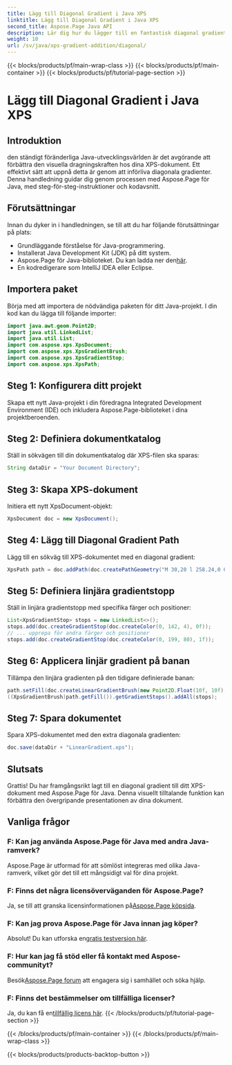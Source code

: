 ```yaml
---
title: Lägg till Diagonal Gradient i Java XPS
linktitle: Lägg till Diagonal Gradient i Java XPS
second_title: Aspose.Page Java API
description: Lär dig hur du lägger till en fantastisk diagonal gradient till dina XPS-dokument i Java med Aspose.Page. Lyft din visuella presentation utan ansträngning.
weight: 10
url: /sv/java/xps-gradient-addition/diagonal/
---
```


{{< blocks/products/pf/main-wrap-class >}}
{{< blocks/products/pf/main-container >}}
{{< blocks/products/pf/tutorial-page-section >}}

# Lägg till Diagonal Gradient i Java XPS

## Introduktion
den ständigt föränderliga Java-utvecklingsvärlden är det avgörande att förbättra den visuella dragningskraften hos dina XPS-dokument. Ett effektivt sätt att uppnå detta är genom att införliva diagonala gradienter. Denna handledning guidar dig genom processen med Aspose.Page för Java, med steg-för-steg-instruktioner och kodavsnitt.
## Förutsättningar
Innan du dyker in i handledningen, se till att du har följande förutsättningar på plats:
- Grundläggande förståelse för Java-programmering.
- Installerat Java Development Kit (JDK) på ditt system.
-  Aspose.Page för Java-biblioteket. Du kan ladda ner den[här](https://releases.aspose.com/page/java/).
- En kodredigerare som IntelliJ IDEA eller Eclipse.
## Importera paket
Börja med att importera de nödvändiga paketen för ditt Java-projekt. I din kod kan du lägga till följande importer:
```java
import java.awt.geom.Point2D;
import java.util.LinkedList;
import java.util.List;
import com.aspose.xps.XpsDocument;
import com.aspose.xps.XpsGradientBrush;
import com.aspose.xps.XpsGradientStop;
import com.aspose.xps.XpsPath;
```
## Steg 1: Konfigurera ditt projekt
Skapa ett nytt Java-projekt i din föredragna Integrated Development Environment (IDE) och inkludera Aspose.Page-biblioteket i dina projektberoenden.
## Steg 2: Definiera dokumentkatalog
Ställ in sökvägen till din dokumentkatalog där XPS-filen ska sparas:
```java
String dataDir = "Your Document Directory";
```
## Steg 3: Skapa XPS-dokument
Initiera ett nytt XpsDocument-objekt:
```java
XpsDocument doc = new XpsDocument();
```
## Steg 4: Lägg till Diagonal Gradient Path
Lägg till en sökväg till XPS-dokumentet med en diagonal gradient:
```java
XpsPath path = doc.addPath(doc.createPathGeometry("M 30,20 l 258.24,0 0,56.64 -258.24,0 Z"));
```
## Steg 5: Definiera linjära gradientstopp
Ställ in linjära gradientstopp med specifika färger och positioner:
```java
List<XpsGradientStop> stops = new LinkedList<>();
stops.add(doc.createGradientStop(doc.createColor(0, 142, 4), 0f));
// ... upprepa för andra färger och positioner
stops.add(doc.createGradientStop(doc.createColor(0, 199, 80), 1f));
```
## Steg 6: Applicera linjär gradient på banan
Tillämpa den linjära gradienten på den tidigare definierade banan:
```java
path.setFill(doc.createLinearGradientBrush(new Point2D.Float(10f, 10f), new Point2D.Float(228f, 100f)));
((XpsGradientBrush)path.getFill()).getGradientStops().addAll(stops);
```
## Steg 7: Spara dokumentet
Spara XPS-dokumentet med den extra diagonala gradienten:
```java
doc.save(dataDir + "LinearGradient.xps");
```
## Slutsats
Grattis! Du har framgångsrikt lagt till en diagonal gradient till ditt XPS-dokument med Aspose.Page för Java. Denna visuellt tilltalande funktion kan förbättra den övergripande presentationen av dina dokument.
## Vanliga frågor
### F: Kan jag använda Aspose.Page för Java med andra Java-ramverk?
Aspose.Page är utformad för att sömlöst integreras med olika Java-ramverk, vilket gör det till ett mångsidigt val för dina projekt.
### F: Finns det några licensöverväganden för Aspose.Page?
 Ja, se till att granska licensinformationen på[Aspose.Page köpsida](https://purchase.aspose.com/buy).
### F: Kan jag prova Aspose.Page för Java innan jag köper?
 Absolut! Du kan utforska en[gratis testversion här](https://releases.aspose.com/).
### F: Hur kan jag få stöd eller få kontakt med Aspose-communityt?
 Besök[Aspose.Page forum](https://forum.aspose.com/c/page/39) att engagera sig i samhället och söka hjälp.
### F: Finns det bestämmelser om tillfälliga licenser?
 Ja, du kan få en[tillfällig licens här](https://purchase.aspose.com/temporary-license/).
{{< /blocks/products/pf/tutorial-page-section >}}

{{< /blocks/products/pf/main-container >}}
{{< /blocks/products/pf/main-wrap-class >}}

{{< blocks/products/products-backtop-button >}}
